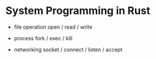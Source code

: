 System Programming in Rust
==========================

* file operation
open / read / write

* process
fork / exec / kill

* networking
socket / connect / listen / accept

